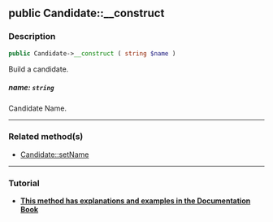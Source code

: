 ## public Candidate::__construct

### Description    

```php
public Candidate->__construct ( string $name )
```

Build a candidate.
    

##### **name:** *```string```*   
Candidate Name.    

---------------------------------------

### Related method(s)      

* [Candidate::setName](../Candidate%20Class/public%20Candidate--setName.md)    

---------------------------------------

### Tutorial

* **[This method has explanations and examples in the Documentation Book](https://condorcetphp.github.io/Documentation-Book/#/3.AsPhpLibrary/4.Candidates)**    

